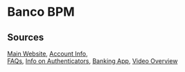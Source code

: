 # Banco BPM

## Sources
[Main Website](https://www.bancobpmspa.com/categoria/privati/),	[Account Info](https://www.bancobpmspa.com/categoria/servizi-online-privati/),	
[FAQs](https://youweb.bancobpm.it/faq.html),	[Info on Authenticators](https://youweb.bancobpm.it/HT/PDF/guida_token_youweb.pdf),	
[Banking App](https://play.google.com/store/apps/details?id=com.lynxspa.bancopopolare),	
[Video Overview](https://www.youtube.com/watch?v=SsMeujqFKL0)
